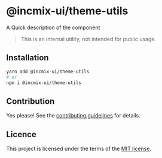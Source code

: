 # @incmix-ui/theme-utils

A Quick description of the component

> This is an internal utility, not intended for public usage.

## Installation

```sh
yarn add @incmix-ui/theme-utils
# or
npm i @incmix-ui/theme-utils
```

## Contribution

Yes please! See the
[contributing guidelines](https://github.com/incmix-ui/incmix-ui/blob/master/CONTRIBUTING.md)
for details.

## Licence

This project is licensed under the terms of the
[MIT license](https://github.com/incmix-ui/incmix-ui/blob/master/LICENSE).
